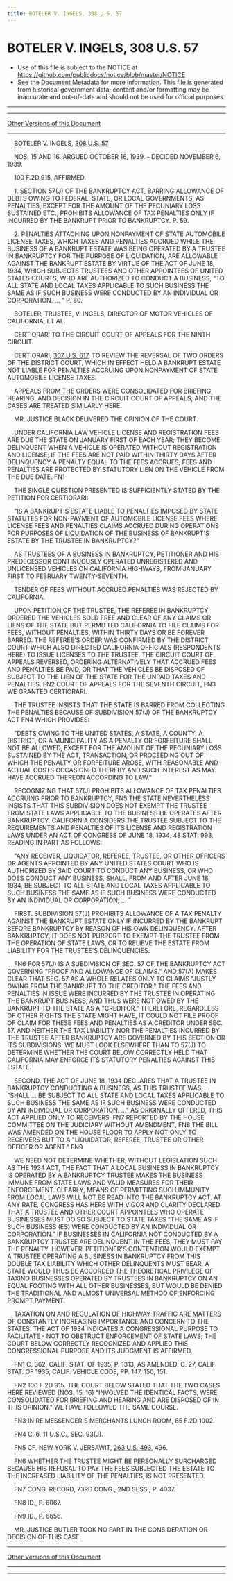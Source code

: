 ```yaml
---
title: BOTELER V. INGELS, 308 U.S. 57
---
```


# BOTELER V. INGELS, 308 U.S. 57

* Use of this file is subject to the NOTICE at https://github.com/publicdocs/notice/blob/master/NOTICE
* See the [Document Metadata](../../../index.md) for more information.
  This file is generated from historical government data; content and/or formatting may be inaccurate and out-of-date and should not be used for official purposes.

----------
----------

[Other Versions of this Document](https://publicdocs.github.io/go/links?ns=uslm-x&ref=%2Fus%2Fcourts%2Fscotus%2FusReporter%2F308%2F57)

----------

    BOTELER V. INGELS, [308 U.S. 57][/us/courts/scotus/usReporter/308/57]

    NOS. 15 AND 16.  ARGUED OCTOBER 16, 1939.  - DECIDED NOVEMBER 6, 1939.

    100 F.2D 915, AFFIRMED.

    1.  SECTION 57(J) OF THE BANKRUPTCY ACT, BARRING ALLOWANCE OF DEBTS OWING TO FEDERAL, STATE, OR LOCAL GOVERNMENTS, AS PENALTIES, EXCEPT FOR THE AMOUNT OF THE PECUNIARY LOSS SUSTAINED ETC., PROHIBITS ALLOWANCE OF TAX PENALTIES ONLY IF INCURRED BY THE BANKRUPT PRIOR TO BANKRUPTCY.  P. 59.

    2.  PENALTIES ATTACHING UPON NONPAYMENT OF STATE AUTOMOBILE LICENSE TAXES, WHICH TAXES AND PENALTIES ACCRUED WHILE THE BUSINESS OF A BANKRUPT ESTATE WAS BEING OPERATED BY A TRUSTEE IN BANKRUPTCY FOR THE PURPOSE OF LIQUIDATION, ARE ALLOWABLE AGAINST THE BANKRUPT ESTATE BY VIRTUE OF THE ACT OF JUNE 18, 1934, WHICH SUBJECTS TRUSTEES AND OTHER APPOINTEES OF UNITED STATES COURTS, WHO ARE AUTHORIZED TO CONDUCT A BUSINESS, "TO ALL STATE AND LOCAL TAXES APPLICABLE TO SUCH BUSINESS THE SAME AS IF SUCH BUSINESS WERE CONDUCTED BY AN INDIVIDUAL OR CORPORATION.  ...  " P. 60.

    BOTELER, TRUSTEE, V. INGELS, DIRECTOR OF MOTOR VEHICLES OF CALIFORNIA, ET AL.

    CERTIORARI TO THE CIRCUIT COURT OF APPEALS FOR THE NINTH CIRCUIT.

    CERTIORARI, [307 U.S. 617][/us/courts/scotus/usReporter/307/617], TO REVIEW THE REVERSAL OF TWO ORDERS OF THE DISTRICT COURT, WHICH IN EFFECT HELD A BANKRUPT ESTATE NOT LIABLE FOR PENALTIES ACCRUING UPON NONPAYMENT OF STATE AUTOMOBILE LICENSE TAXES.

    APPEALS FROM THE ORDERS WERE CONSOLIDATED FOR BRIEFING, HEARING, AND DECISION IN THE CIRCUIT COURT OF APPEALS; AND THE CASES ARE TREATED SIMILARLY HERE.

    MR. JUSTICE BLACK DELIVERED THE OPINION OF THE COURT.

    UNDER CALIFORNIA LAW VEHICLE LICENSE AND REGISTRATION FEES ARE DUE THE STATE ON JANUARY FIRST OF EACH YEAR; THEY BECOME DELINQUENT WHEN A VEHICLE IS OPERATED WITHOUT REGISTRATION AND LICENSE; IF THE FEES ARE NOT PAID WITHIN THIRTY DAYS AFTER DELINQUENCY A PENALTY EQUAL TO THE FEES ACCRUES; FEES AND PENALTIES ARE PROTECTED BY STATUTORY LIEN ON THE VEHICLE FROM THE DUE DATE.  FN1

    THE SINGLE QUESTION PRESENTED IS SUFFICIENTLY STATED BY THE PETITION FOR CERTIORARI:

    "IS A BANKRUPT'S ESTATE LIABLE TO PENALTIES IMPOSED BY STATE STATUTES FOR NON-PAYMENT OF AUTOMOBILE LICENSE FEES WHERE LICENSE FEES AND PENALTIES CLAIMS ACCRUED DURING OPERATIONS FOR PURPOSES OF LIQUIDATION OF THE BUSINESS OF BANKRUPT'S ESTATE BY THE TRUSTEE IN BANKRUPTCY?"

    AS TRUSTEES OF A BUSINESS IN BANKRUPTCY, PETITIONER AND HIS PREDECESSOR CONTINUOUSLY OPERATED UNREGISTERED AND UNLICENSED VEHICLES ON CALIFORNIA HIGHWAYS, FROM JANUARY FIRST TO FEBRUARY TWENTY-SEVENTH.

    TENDER OF FEES WITHOUT ACCRUED PENALTIES WAS REJECTED BY CALIFORNIA.

    UPON PETITION OF THE TRUSTEE, THE REFEREE IN BANKRUPTCY ORDERED THE VEHICLES SOLD FREE AND CLEAR OF ANY CLAIMS OR LIENS OF THE STATE BUT PERMITTED CALIFORNIA TO FILE CLAIMS FOR FEES, WITHOUT PENALTIES, WITHIN THIRTY DAYS OR BE FOREVER BARRED.  THE REFEREE'S ORDER WAS CONFIRMED BY THE DISTRICT COURT WHICH ALSO DIRECTED CALIFORNIA OFFICIALS (RESPONDENTS HERE) TO ISSUE LICENSES TO THE TRUSTEE.  THE CIRCUIT COURT OF APPEALS REVERSED, ORDERING ALTERNATIVELY THAT ACCRUED FEES AND PENALTIES BE PAID, OR THAT THE VEHICLES BE DISPOSED OF SUBJECT TO THE LIEN OF THE STATE FOR THE UNPAID TAXES AND PENALTIES.  FN2  COURT OF APPEALS FOR THE SEVENTH CIRCUIT,  FN3  WE GRANTED CERTIORARI.

    THE TRUSTEE INSISTS THAT THE STATE IS BARRED FROM COLLECTING THE PENALTIES BECAUSE OF SUBDIVISION 57(J) OF THE BANKRUPTCY ACT  FN4 WHICH PROVIDES:

    "DEBTS OWING TO THE UNITED STATES, A STATE, A COUNTY, A DISTRICT, OR A MUNICIPALITY AS A PENALTY OR FORFEITURE SHALL NOT BE ALLOWED, EXCEPT FOR THE AMOUNT OF THE PECUNIARY LOSS SUSTAINED BY THE ACT, TRANSACTION, OR PROCEEDING OUT OF WHICH THE PENALTY OR FORFEITURE AROSE, WITH REASONABLE AND ACTUAL COSTS OCCASIONED THEREBY AND SUCH INTEREST AS MAY HAVE ACCRUED THEREON ACCORDING TO LAW."

    RECOGNIZING THAT 57(J) PROHIBITS ALLOWANCE OF TAX PENALTIES ACCRUING PRIOR TO BANKRUPTCY,  FN5 THE STATE NEVERTHELESS INSISTS THAT THIS SUBDIVISION DOES NOT EXEMPT THE TRUSTEE FROM STATE LAWS APPLICABLE TO THE BUSINESS HE OPERATES AFTER BANKRUPTCY.  CALIFORNIA CONSIDERS THE TRUSTEE SUBJECT TO THE REQUIREMENTS AND PENALTIES OF ITS LICENSE AND REGISTRATION LAWS UNDER AN ACT OF CONGRESS OF JUNE 18, 1934, [48 STAT. 993][/us/stat/48/993], READING IN PART AS FOLLOWS:

    "ANY RECEIVER, LIQUIDATOR, REFEREE, TRUSTEE, OR OTHER OFFICERS OR AGENTS APPOINTED BY ANY UNITED STATES COURT WHO IS AUTHORIZED BY SAID COURT TO CONDUCT ANY BUSINESS, OR WHO DOES CONDUCT ANY BUSINESS, SHALL, FROM AND AFTER JUNE 18, 1934, BE SUBJECT TO ALL STATE AND LOCAL TAXES APPLICABLE TO SUCH BUSINESS THE SAME AS IF SUCH BUSINESS WERE CONDUCTED BY AN INDIVIDUAL OR CORPORATION; ...  "

    FIRST.  SUBDIVISION 57(J) PROHIBITS ALLOWANCE OF A TAX PENALTY AGAINST THE BANKRUPT ESTATE ONLY IF INCURRED BY THE BANKRUPT BEFORE BANKRUPTCY BY REASON OF HIS OWN DELINQUENCY.  AFTER BANKRUPTCY, IT DOES NOT PURPORT TO EXEMPT THE TRUSTEE FROM THE OPERATION OF STATE LAWS, OR TO RELIEVE THE ESTATE FROM LIABILITY FOR THE TRUSTEE'S DELINQUENCIES.

    FN6  FOR 57(J) IS A SUBDIVISION OF SEC. 57 OF THE BANKRUPTCY ACT GOVERNING "PROOF AND ALLOWANCE OF CLAIMS."  AND 57(A) MAKES CLEAR THAT SEC. 57 AS A WHOLE RELATES ONLY TO CLAIMS "JUSTLY OWING FROM THE BANKRUPT TO THE CREDITOR."  THE FEES AND PENALTIES IN ISSUE WERE INCURRED BY THE TRUSTEE IN OPERATING THE BANKRUPT BUSINESS, AND THUS WERE NOT OWED BY THE BANKRUPT TO THE STATE AS A "CREDITOR."  THEREFORE, REGARDLESS OF OTHER RIGHTS THE STATE MIGHT HAVE, IT COULD NOT FILE PROOF OF CLAIM FOR THESE FEES AND PENALTIES AS A CREDITOR UNDER SEC. 57.  AND NEITHER THE TAX LIABILITY NOR THE PENALTIES INCURRED BY THE TRUSTEE AFTER BANKRUPTCY ARE GOVERNED BY THIS SECTION OR ITS SUBDIVISIONS.  WE MUST LOOK ELSEWHERE THAN TO 57(J) TO DETERMINE WHETHER THE COURT BELOW CORRECTLY HELD THAT CALIFORNIA MAY ENFORCE ITS STATUTORY PENALTIES AGAINST THIS ESTATE.

    SECOND.  THE ACT OF JUNE 18, 1934 DECLARES THAT A TRUSTEE IN BANKRUPTCY CONDUCTING A BUSINESS, AS THIS TRUSTEE WAS, "SHALL  ...  BE SUBJECT TO ALL STATE AND LOCAL TAXES APPLICABLE TO SUCH BUSINESS THE SAME AS IF SUCH BUSINESS WERE CONDUCTED BY AN INDIVIDUAL OR CORPORATION.    ..."  AS ORIGINALLY OFFERED, THIS ACT APPLIED ONLY TO RECEIVERS.  FN7  REPORTED BY THE HOUSE COMMITTEE ON THE JUDICIARY WITHOUT AMENDMENT,  FN8  THE BILL WAS AMENDED ON THE HOUSE FLOOR TO APPLY NOT ONLY TO RECEIVERS BUT TO A "LIQUIDATOR, REFEREE, TRUSTEE OR OTHER OFFICER OR AGENT."  FN9

    WE NEED NOT DETERMINE WHETHER, WITHOUT LEGISLATION SUCH AS THE 1934 ACT, THE FACT THAT A LOCAL BUSINESS IN BANKRUPTCY IS OPERATED BY A BANKRUPTCY TRUSTEE MAKES THE BUSINESS IMMUNE FROM STATE LAWS AND VALID MEASURES FOR THEIR ENFORCEMENT.  CLEARLY, MEANS OF PERMITTING SUCH IMMUNITY FROM LOCAL LAWS WILL NOT BE READ INTO THE BANKRUPTCY ACT.  AT ANY RATE, CONGRESS HAS HERE WITH VIGOR AND CLARITY DECLARED THAT A TRUSTEE AND OTHER COURT APPOINTEES WHO OPERATE BUSINESSES MUST DO SO SUBJECT TO STATE TAXES "THE SAME AS IF SUCH BUSINESS (ES) WERE CONDUCTED BY AN INDIVIDUAL OR CORPORATION."  IF BUSINESSES IN CALIFORNIA NOT CONDUCTED BY A BANKRUPTCY TRUSTEE ARE DELINQUENT IN THE FEES, THEY MUST PAY THE PENALTY.  HOWEVER, PETITIONER'S CONTENTION WOULD EXEMPT A TRUSTEE OPERATING A BUSINESS IN BANKRUPTCY FROM THIS DOUBLE TAX LIABILITY WHICH OTHER DELINQUENTS MUST BEAR.  A STATE WOULD THUS BE ACCORDED THE THEORETICAL PRIVILEGE OF TAXING BUSINESSES OPERATED BY TRUSTEES IN BANKRUPTCY ON AN EQUAL FOOTING WITH ALL OTHER BUSINESSES, BUT WOULD BE DENIED THE TRADITIONAL AND ALMOST UNIVERSAL METHOD OF ENFORCING PROMPT PAYMENT.

    TAXATION ON AND REGULATION OF HIGHWAY TRAFFIC ARE MATTERS OF CONSTANTLY INCREASING IMPORTANCE AND CONCERN TO THE STATES.  THE ACT OF 1934 INDICATES A CONGRESSIONAL PURPOSE TO FACILITATE - NOT TO OBSTRUCT ENFORCEMENT OF STATE LAWS; THE COURT BELOW CORRECTLY RECOGNIZED AND APPLIED THIS CONGRESSIONAL PURPOSE AND ITS JUDGMENT IS AFFIRMED.

    FN1  C. 362, CALIF. STAT. OF 1935, P. 1313, AS AMENDED.  C. 27, CALIF. STAT. OF 1935, CALIF. VEHICLE CODE, PP. 147, 150, 151.

    FN2  100 F.2D 915.  THE COURT BELOW STATED THAT THE TWO CASES HERE REVIEWED (NOS. 15, 16) "INVOLVED THE IDENTICAL FACTS, WERE CONSOLIDATED FOR BRIEFING AND HEARING AND ARE DISPOSED OF IN THIS OPINION."  WE HAVE FOLLOWED THE SAME COURSE.

    FN3  IN RE MESSENGER'S MERCHANTS LUNCH ROOM, 85 F.2D 1002.

    FN4  C. 6, 11 U.S.C., SEC. 93(J).

    FN5  CF. NEW YORK V. JERSAWIT, [263 U.S. 493][/us/courts/scotus/usReporter/263/493], 496.

    FN6  WHETHER THE TRUSTEE MIGHT BE PERSONALLY SURCHARGED BECAUSE HIS REFUSAL TO PAY THE FEES SUBJECTED THE ESTATE TO THE INCREASED LIABILITY OF THE PENALTIES, IS NOT PRESENTED.

    FN7  CONG. RECORD, 73RD CONG., 2ND SESS., P. 4037.

    FN8  ID., P. 6067.

    FN9  ID., P. 6656.

    MR. JUSTICE BUTLER TOOK NO PART IN THE CONSIDERATION OR DECISION OF THIS CASE.

----------

[Other Versions of this Document](https://publicdocs.github.io/go/links?ns=uslm-x&ref=%2Fus%2Fcourts%2Fscotus%2FusReporter%2F308%2F57)

----------
----------

[/us/courts/scotus/usReporter/308/57]: https://publicdocs.github.io/go/links?ns=uslm-x&ref=%2Fus%2Fcourts%2Fscotus%2FusReporter%2F308%2F57
[/us/courts/scotus/usReporter/307/617]: https://publicdocs.github.io/go/links?ns=uslm-x&ref=%2Fus%2Fcourts%2Fscotus%2FusReporter%2F307%2F617
[/us/stat/48/993]: https://publicdocs.github.io/go/links?ns=uslm&ref=%2Fus%2Fstat%2F48%2F993
[/us/courts/scotus/usReporter/263/493]: https://publicdocs.github.io/go/links?ns=uslm-x&ref=%2Fus%2Fcourts%2Fscotus%2FusReporter%2F263%2F493



